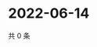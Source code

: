 # 2022-06-14

共 0 条

<!-- BEGIN WEIBO -->
<!-- 最后更新时间 Tue Jun 14 2022 13:28:56 GMT+0800 (China Standard Time) -->

<!-- END WEIBO -->
